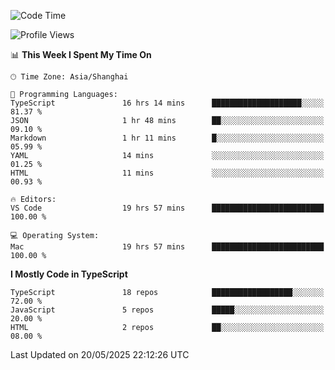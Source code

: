 <!--START_SECTION:waka-->
![Code Time](http://img.shields.io/badge/Code%20Time-7%2C730%20hrs%2054%20mins-blue)

![Profile Views](http://img.shields.io/badge/Profile%20Views-0-blue)

📊 **This Week I Spent My Time On** 

```text
🕑︎ Time Zone: Asia/Shanghai

💬 Programming Languages: 
TypeScript               16 hrs 14 mins      ████████████████████░░░░░   81.37 % 
JSON                     1 hr 48 mins        ██░░░░░░░░░░░░░░░░░░░░░░░   09.10 % 
Markdown                 1 hr 11 mins        █░░░░░░░░░░░░░░░░░░░░░░░░   05.99 % 
YAML                     14 mins             ░░░░░░░░░░░░░░░░░░░░░░░░░   01.25 % 
HTML                     11 mins             ░░░░░░░░░░░░░░░░░░░░░░░░░   00.93 % 

🔥 Editors: 
VS Code                  19 hrs 57 mins      █████████████████████████   100.00 % 

💻 Operating System: 
Mac                      19 hrs 57 mins      █████████████████████████   100.00 % 
```

**I Mostly Code in TypeScript** 

```text
TypeScript               18 repos            ██████████████████░░░░░░░   72.00 % 
JavaScript               5 repos             █████░░░░░░░░░░░░░░░░░░░░   20.00 % 
HTML                     2 repos             ██░░░░░░░░░░░░░░░░░░░░░░░   08.00 % 
```




 Last Updated on 20/05/2025 22:12:26 UTC
<!--END_SECTION:waka-->
